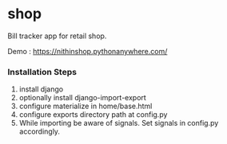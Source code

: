 # shop

Bill tracker app for retail shop.

Demo : https://nithinshop.pythonanywhere.com/

### Installation Steps

1. install django
2. optionally install django-import-export
3. configure materialize in home/base.html
4. configure exports directory path at config.py
5. While importing be aware of signals. Set signals in config.py accordingly.
